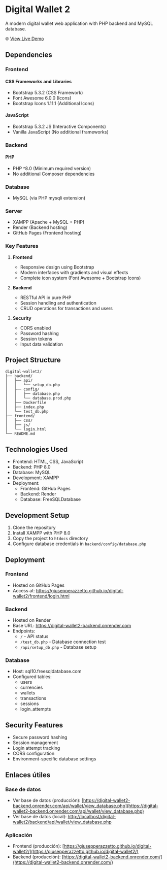 # Digital Wallet 2

A modern digital wallet web application with PHP backend and MySQL database.

🌐 [View Live Demo](https://giusepperazzetto.github.io/digital-wallet2/home.html)

## Dependencies

### Frontend
#### CSS Frameworks and Libraries
- Bootstrap 5.3.2 (CSS Framework)
- Font Awesome 6.0.0 (Icons)
- Bootstrap Icons 1.11.1 (Additional Icons)

#### JavaScript
- Bootstrap 5.3.2 JS (Interactive Components)
- Vanilla JavaScript (No additional frameworks)

### Backend
#### PHP
- PHP ^8.0 (Minimum required version)
- No additional Composer dependencies

### Database
- MySQL (via PHP mysqli extension)

### Server
- XAMPP (Apache + MySQL + PHP)
- Render (Backend hosting)
- GitHub Pages (Frontend hosting)

### Key Features
1. **Frontend**
   - Responsive design using Bootstrap
   - Modern interfaces with gradients and visual effects
   - Complete icon system (Font Awesome + Bootstrap Icons)

2. **Backend**
   - RESTful API in pure PHP
   - Session handling and authentication
   - CRUD operations for transactions and users

3. **Security**
   - CORS enabled
   - Password hashing
   - Session tokens
   - Input data validation

## Project Structure

```
digital-wallet2/
├── backend/
│   ├── api/
│   │   └── setup_db.php
│   ├── config/
│   │   ├── database.php
│   │   └── database.prod.php
│   ├── Dockerfile
│   ├── index.php
│   └── test_db.php
├── frontend/
│   ├── css/
│   ├── js/
│   └── login.html
└── README.md
```

## Technologies Used

- Frontend: HTML, CSS, JavaScript
- Backend: PHP 8.0
- Database: MySQL
- Development: XAMPP
- Deployment: 
  - Frontend: GitHub Pages
  - Backend: Render
  - Database: FreeSQLDatabase

## Development Setup

1. Clone the repository
2. Install XAMPP with PHP 8.0
3. Copy the project to `htdocs` directory
4. Configure database credentials in `backend/config/database.php`

## Deployment

### Frontend
- Hosted on GitHub Pages
- Access at: https://giusepperazzetto.github.io/digital-wallet2/frontend/login.html

### Backend
- Hosted on Render
- Base URL: https://digital-wallet2-backend.onrender.com
- Endpoints:
  - `/` - API status
  - `/test_db.php` - Database connection test
  - `/api/setup_db.php` - Database setup

### Database
- Host: sql10.freesqldatabase.com
- Configured tables:
  - users
  - currencies
  - wallets
  - transactions
  - sessions
  - login_attempts

## Security Features

- Secure password hashing
- Session management
- Login attempt tracking
- CORS configuration
- Environment-specific database settings

## Enlaces útiles

### Base de datos
- Ver base de datos (producción): [https://digital-wallet2-backend.onrender.com/api/wallet/view_database.php](https://digital-wallet2-backend.onrender.com/api/wallet/view_database.php)
- Ver base de datos (local): [http://localhost/digital-wallet2/backend/api/wallet/view_database.php](http://localhost/digital-wallet2/backend/api/wallet/view_database.php)

### Aplicación
- Frontend (producción): [https://giusepperazzetto.github.io/digital-wallet2/](https://giusepperazzetto.github.io/digital-wallet2/)
- Backend (producción): [https://digital-wallet2-backend.onrender.com/](https://digital-wallet2-backend.onrender.com/)
